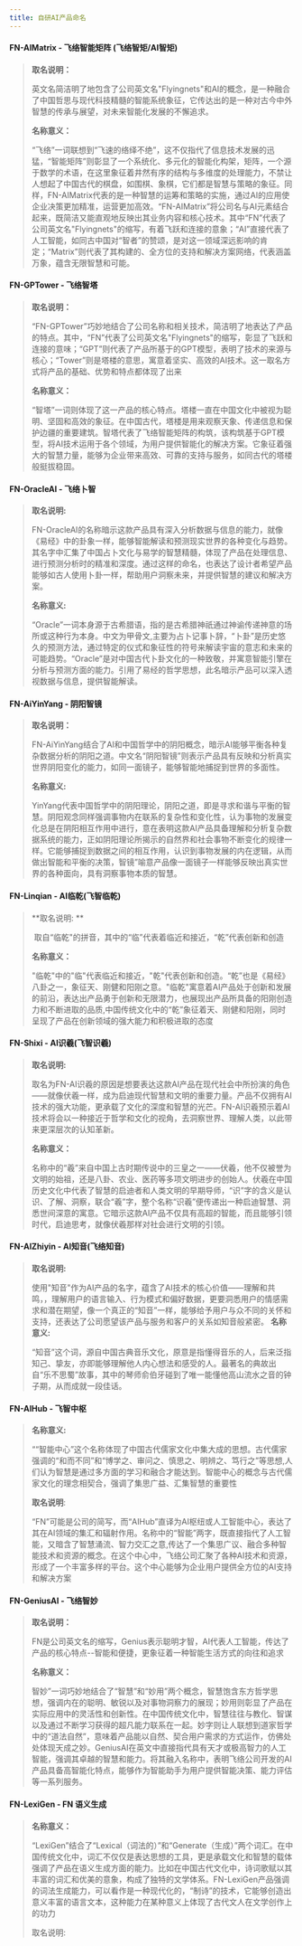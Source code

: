 ```yaml
---
title: 自研AI产品命名
---
```


#### FN-AIMatrix - 飞络智能矩阵 (飞络智矩/AI智矩)

> **取名说明：**
>
> ​	英文名简洁明了地包含了公司英文名"Flyingnets"和AI的概念，是一种融合了中国哲思与现代科技精髓的智能系统象征，它传达出的是一种对古今中外智慧的传承与展望，对未来智能化发展的不懈追求。
>
> **名称意义：**
>
> ​	“飞络”一词联想到“飞速的络绎不绝”，这不仅指代了信息技术发展的迅猛，“智能矩阵”则彰显了一个系统化、多元化的智能化构架，矩阵，一个源于数学的术语，在这里象征着井然有序的结构与多维度的处理能力，不禁让人想起了中国古代的棋盘，如围棋、象棋，它们都是智慧与策略的象征。同样，FN-AIMatrix代表的是一种智慧的运筹和策略的实施，通过AI的应用使企业决策更加精准，运营更加高效。“FN-AIMatrix”将公司名与AI元素结合起来，既简洁又能直观地反映出其业务内容和核心技术。其中“FN”代表了公司英文名"Flyingnets"的缩写，有着飞跃和连接的意象；“AI”直接代表了人工智能，如同古中国对“智者”的赞颂，是对这一领域深远影响的肯定；“Matrix”则代表了其构建的、全方位的支持和解决方案网络，代表涵盖万象，蕴含无限智慧和可能。

#### FN-GPTower - 飞络智塔

> **取名说明：**
>
> ​	“FN-GPTower”巧妙地结合了公司名称和相关技术，简洁明了地表达了产品的特点。其中，“FN”代表了公司英文名"Flyingnets"的缩写，彰显了飞跃和连接的意味；“GPT”则代表了产品所基于的GPT模型，表明了技术的来源与核心；“Tower”则是塔楼的意思，寓意着坚实、高效的AI技术。这一取名方式将产品的基础、优势和特点都体现了出来
>
> **名称意义：**
>
> ​	“智塔”一词则体现了这一产品的核心特点。塔楼一直在中国文化中被视为聪明、坚固和高效的象征。在中国古代，塔楼是用来观察天象、传递信息和保护边疆的重要建筑。智塔代表了飞络智能矩阵的构筑，该构筑基于GPT模型，将AI技术运用于各个领域，为用户提供智能化的解决方案。它象征着强大的智慧力量，能够为企业带来高效、可靠的支持与服务，如同古代的塔楼般挺拔稳固。

#### FN-OracleAI - 飞络卜智
> **取名说明:**
>
> ​	FN-OracleAI的名称暗示这款产品具有深入分析数据与信息的能力，就像《易经》中的卦象一样，能够智能解读和预测现实世界的各种变化与趋势。其名字中汇集了中国占卜文化与易学的智慧精髓，体现了产品在处理信息、进行预测分析时的精准和深度。通过这样的命名，也表达了设计者希望产品能够如古人使用卜卦一样，帮助用户洞察未来，并提供智慧的建议和解决方案。
>
> **名称意义:**
>
> ​	“Oracle”一词本身源于古希腊语，指的是古希腊神祇通过神谕传递神意的场所或这种行为本身。中文为甲骨文,主要为占卜记事卜辞，“卜卦”是历史悠久的预测方法，通过特定的仪式和象征性的符号来解读宇宙的意志和未来的可能趋势。“Oracle”是对中国古代卜卦文化的一种致敬，并寓意智能引擎在分析与预测方面的能力。引用了易经的哲学思想，此名暗示产品可以深入透视数据与信息，提供智能解读。

#### FN-AiYinYang - 阴阳智镜

> **取名说明：**
>
> ​	FN-AiYinYang结合了AI和中国哲学中的阴阳概念，暗示AI能够平衡各种复杂数据分析的阴阳之道。中文名“阴阳智镜”则表示产品具有反映和分析真实世界阴阳变化的能力，如同一面镜子，能够智能地捕捉到世界的多面性。
>
> **名称意义:**
>
> ​	YinYang代表中国哲学中的阴阳理论，阴阳之道，即是寻求和谐与平衡的智慧。阴阳观念同样强调事物内在联系的复杂性和变化性，认为事物的发展变化总是在阴阳相互作用中进行，意在表明这款AI产品具备理解和分析复杂数据系统的能力，正如阴阳理论所揭示的自然界和社会事物不断变化的规律一样。它能够捕捉到数据之间的相互作用，认识到事物发展的内在逻辑，从而做出智能和平衡的决策，智镜”喻意产品像一面镜子一样能够反映出真实世界的各种面向，具有洞察事物本质的智慧。

#### FN-Linqian - AI临乾(飞智临乾)

> **取名说明: **
>
> ​	取自“临乾"的拼音，其中的“临”代表着临近和接近，“乾”代表创新和创造
>
> **名称意义：**
>
> ​	"临乾"中的"临"代表临近和接近，"乾"代表创新和创造。“乾”也是《易经》八卦之一，象征天、刚健和阳刚之意。"临乾"寓意着AI产品处于创新和发展的前沿，表达出产品勇于创新和无限潜力，也展现出产品所具备的阳刚创造力和不断进取的品质,中国传统文化中的“乾”象征着天、刚健和阳刚，同时呈现了产品在创新领域的强大能力和积极进取的态度

####  FN-Shixi - AI识羲(飞智识羲)

> **取名说明:**
>
> ​	取名为FN-AI识羲的原因是想要表达这款AI产品在现代社会中所扮演的角色——就像伏羲一样，成为启迪现代智慧和文明的重要力量。产品不仅拥有AI技术的强大功能，更承载了文化的深度和智慧的光芒。FN-AI识羲预示着AI技术将会以一种接近于哲学和文化的视角，去洞察世界、理解人类，以此带来更深层次的认知革新。
>
> **名称意义：**
>
> ​	名称中的“羲”来自中国上古时期传说中的三皇之一——伏羲，他不仅被誉为文明的始祖，还是八卦、农业、医药等多项文明进步的创始人。伏羲在中国历史文化中代表了智慧的启迪者和人类文明的早期导师，“识”字的含义是认识、了解、洞察，联合“羲”字，整个名称“识羲”便传递出一种启迪智慧、洞悉世间深意的寓意。它暗示这款AI产品不仅具有高超的智能，而且能够引领时代，启迪思考，就像伏羲那样对社会进行文明的引领。



####  FN-AIZhiyin - AI知音(飞络知音)

> **取名说明:**
>
> ​	使用"知音"作为AI产品的名字，蕴含了AI技术的核心价值——理解和共鸣，，理解用户的语言输入、行为模式和偏好数据，更要洞悉用户的情感需求和潜在期望，像一个真正的“知音”一样，能够给予用户与众不同的关怀和支持，还表达了公司愿望该产品与服务和客户的关系如知音般紧密。
> **名称意义:**
>
> ​	“知音”这个词，源自中国古典音乐文化，原意是指懂得音乐的人，后来泛指知己、挚友，亦即能够理解他人内心想法和感受的人。最著名的典故出自“乐不思蜀”故事，其中的琴师俞伯牙碰到了唯一能懂他高山流水之音的钟子期，从而成就一段佳话。



####  FN-AIHub - 飞智中枢

> **名称意义:**
>
> ​	““智能中心”这个名称体现了中国古代儒家文化中集大成的思想。古代儒家强调的“和而不同”和“博学之、审问之、慎思之、明辨之、笃行之”等思想,人们认为智慧是通过多方面的学习和融合才能达到。智能中心的概念与古代儒家文化的理念相契合，强调了集思广益、汇集智慧的重要性
>
> **取名说明**:
>
> “FN”可能是公司的简写，而“AIHub”直译为AI枢纽或人工智能中心，表达了其在AI领域的集汇和辐射作用。名称中的“智能”两字，既直接指代了人工智能，又暗含了智慧涌流、智力交汇之意,传达了一个集思广议、融合多种智能技术和资源的概念。在这个中心中，飞络公司汇聚了各种AI技术和资源，形成了一个丰富多样的平台。这个中心能够为企业用户提供全方位的AI支持和解决方案



####  FN-GeniusAI - 飞络智妙

> **取名说明：**
>
> ​	FN是公司英文名的缩写，Genius表示聪明才智，AI代表人工智能，传达了产品的核心特点--智能和便捷，更象征着一种智能生活方式的向往和追求
>
> **名称意义：**
>
> ​	智妙”一词巧妙地结合了“智慧”和“妙用”两个概念，智慧饱含东方哲学思想，强调内在的聪明、敏锐以及对事物洞察力的展现；妙用则彰显了产品在实际应用中的灵活性和创新性。在中国传统文化中，智慧往往与教化、智谋以及通过不断学习获得的超凡能力联系在一起。妙字则让人联想到道家哲学中的“道法自然”，意味着产品能以自然、契合用户需求的方式运作，仿佛处处体现天成之妙。GeniusAI在英文中直接指代具有天才或极高智力的人工智能，强调其卓越的智慧和能力。将其融入名称中，表明飞络公司开发的AI产品具备高智能化特点，能够作为智能助手为用户提供智能决策、能力评估等一系列服务。



#### FN-LexiGen - FN 语义生成

> **名称意义：**
>
> “LexiGen”结合了“Lexical（词法的）”和“Generate（生成）”两个词汇。在中国传统文化中，词汇不仅仅是表达思想的工具，更是承载文化和智慧的载体强调了产品在语义生成方面的能力。比如在中国古代文化中，诗词歌赋以其丰富的词汇和优美的意象，构成了独特的文学体系。FN-LexiGen产品强调的词法生成能力，可以看作是一种现代化的，“制诗”的技术，它能够创造出意义丰富的语言文本，这种能力在某种意义上体现了古代文人在文学创作上的功力
>
> 取名说明: 
